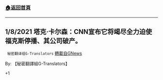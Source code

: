 ###  [:house:返回首頁](https://github.com/ourhimalayas/txt)
---

## 1/8/2021 塔克·卡尔森：CNN宣布它将竭尽全力迫使福克斯停播、其公司破产。
` 秘密翻译组G-Translators` [轉載自GNews](https://gnews.org/zh-hans/739739/)

By: 【秘密翻譯組G-Translators】

+1
